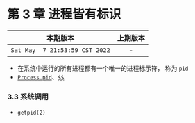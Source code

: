 # 第 3 章 进程皆有标识

|本期版本| 上期版本
|:---:|:---:
`Sat May  7 21:53:59 CST 2022` | -

* 在系统中运行的所有进程都有一个唯一的进程标示符， 称为 `pid` 
* [`Process.pid`](https://docs.ruby-lang.org/en/3.1/Process.html#method-c-pid)、[`$$`](https://docs.ruby-lang.org/en/3.1/globals_rdoc.html)


### 3.3 系统调用

* `getpid(2)`
